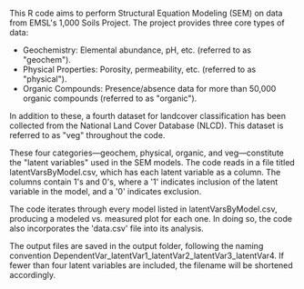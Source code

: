 This R code aims to perform Structural Equation Modeling (SEM) on data from EMSL's 1,000 Soils Project. The project provides three core types of data:

- Geochemistry: Elemental abundance, pH, etc. (referred to as "geochem").
- Physical Properties: Porosity, permeability, etc. (referred to as "physical").
- Organic Compounds: Presence/absence data for more than 50,000 organic compounds (referred to as "organic").

In addition to these, a fourth dataset for landcover classification has been collected from the National Land Cover Database (NLCD). This dataset is referred to as "veg" throughout the code.

These four categories—geochem, physical, organic, and veg—constitute the "latent variables" used in the SEM models. The code reads in a file titled latentVarsByModel.csv, which has each latent variable as a column. The columns contain 1's and 0's, where a '1' indicates inclusion of the latent variable in the model, and a '0' indicates exclusion.

The code iterates through every model listed in latentVarsByModel.csv, producing a modeled vs. measured plot for each one. In doing so, the code also incorporates the 'data.csv' file into its analysis. 

The output files are saved in the output folder, following the naming convention DependentVar_latentVar1_latentVar2_latentVar3_latentVar4. If fewer than four latent variables are included, the filename will be shortened accordingly.
